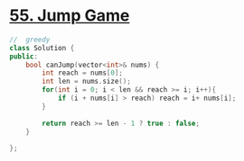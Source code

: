 
# [55. Jump Game](https://leetcode.com/problems/jump-game/?tab=Description)
```C++
//  greedy
class Solution {
public:
    bool canJump(vector<int>& nums) {
        int reach = nums[0];
        int len = nums.size();
        for(int i = 0; i < len && reach >= i; i++){
            if (i + nums[i] > reach) reach = i+ nums[i];
        }
        
        return reach >= len - 1 ? true : false;
    }
    
};
```
